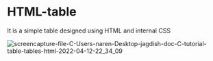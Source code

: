 # HTML-table
It is a simple table designed using HTML and internal CSS

![screencapture-file-C-Users-naren-Desktop-jagdish-doc-C-tutorial-table-tables-html-2022-04-12-22_34_09](https://user-images.githubusercontent.com/56110523/163016196-484f7ba1-4345-41ad-bf5b-fa2e0b299011.png)
